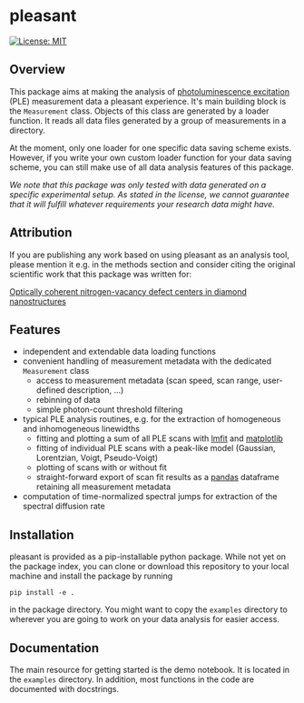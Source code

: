 # pleasant

[![License: MIT](https://img.shields.io/badge/License-MIT-yellow.svg)](https://opensource.org/licenses/MIT)

## Overview

This package aims at making the analysis of [photoluminescence excitation](https://en.wikipedia.org/wiki/Photoluminescence_excitation) (PLE)
measurement data a pleasant experience.
It's main building block is the `Measurement` class. Objects of this class are generated by a loader function.
It reads all data files generated by a group of measurements in a directory.

At the moment, only one loader for one specific data saving scheme exists.
However, if you write your own custom loader function for your data saving scheme,
you can still make use of all data analysis features of this package.

_We note that this package was only tested with data generated on a specific experimental setup.
As stated in the license, we cannot guarantee that it will fulfill whatever requirements your research data might have._

## Attribution

If you are publishing any work based on using pleasant as an analysis tool, please mention it e.g. in the methods section
and consider citing the original scientific work that this package was written for:

[Optically coherent nitrogen-vacancy defect centers in diamond nanostructures](https://arxiv.org/abs/2203.05605)

## Features

- independent and extendable data loading functions
- convenient handling of measurement metadata with the dedicated `Measurement` class
  - access to measurement metadata (scan speed, scan range, user-defined description, ...)
  - rebinning of data
  - simple photon-count threshold filtering
- typical PLE analysis routines, e.g. for the extraction of homogeneous and inhomogeneous linewidths
  - fitting and plotting a sum of all PLE scans with [lmfit](https://lmfit.github.io/lmfit-py/) and [matplotlib](https://matplotlib.org)
  - fitting of individual PLE scans with a peak-like model (Gaussian, Lorentzian, Voigt, Pseudo-Voigt)
  - plotting of scans with or without fit
  - straight-forward export of scan fit results as a [pandas](https://pandas.pydata.org) dataframe retaining all measurement metadata
- computation of time-normalized spectral jumps for extraction of the spectral diffusion rate

## Installation

pleasant is provided as a pip-installable python package. While not yet on the package index,
you can clone or download this repository to your local machine and install the package by running

`pip install -e .`

in the package directory. You might want to copy the `examples` directory to wherever you are going to work
on your data analysis for easier access.

## Documentation

The main resource for getting started is the demo notebook. It is located in the `examples` directory.
In addition, most functions in the code are documented with docstrings.
